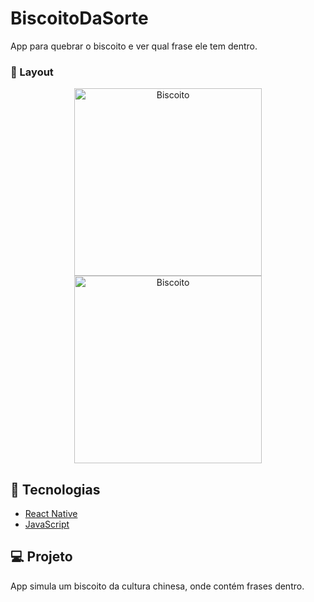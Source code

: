 # BiscoitoDaSorte
App para quebrar o biscoito e ver qual frase ele tem dentro.



###  📱 Layout


<p align="center">
  <img alt="Biscoito" src="https://ik.imagekit.io/aowlcgixdo/quebrarBiscoito_Tgx3e1BzF.png" width="300">
  
  <img alt="Biscoito" src="https://ik.imagekit.io/aowlcgixdo/biscoitQuebrado_VsvY1loic.png" width="300">
</p>

## 🚀 Tecnologias

- [React Native](https://facebook.github.io/react-native/)
- [JavaScript](https://tableless.github.io/iniciantes/manual/js/)


## 💻 Projeto

App simula um biscoito da cultura chinesa, onde contém frases dentro.
